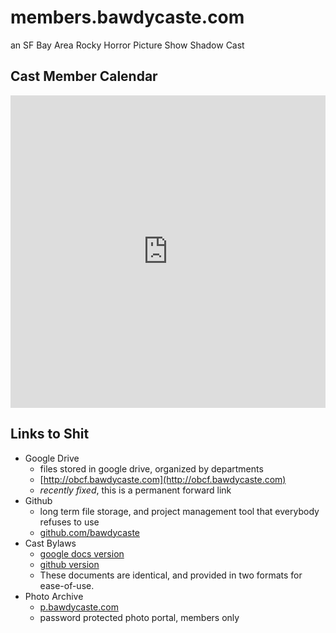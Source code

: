 # members.bawdycaste.com

an SF Bay Area Rocky Horror Picture Show Shadow Cast
     
## Cast Member Calendar

<iframe src="https://calendar.google.com/calendar/embed?src=YmF3ZHljYXN0ZS5jb21fOGZwbHRkbjkzcWltb2ZkN21kcWcwMDI1bzBAZ3JvdXAuY2FsZW5kYXIuZ29vZ2xlLmNvbQ&amp;src=c2VvZTV0MXA2Y2lndHBvOTNwZjRvODVjcjhAZ3JvdXAuY2FsZW5kYXIuZ29vZ2xlLmNvbQ&amp;src=YmF3ZHljYXN0ZS5jb21fM2Nha3M3aGYyY3NqMGttajk0dTUxbjk2ZHNAZ3JvdXAuY2FsZW5kYXIuZ29vZ2xlLmNvbQ&amp;src=YmF3ZHljYXN0ZS5jb21fbTJpNDM5bDBxaWp0dW1zdjk5ZTFiMDh0cDBAZ3JvdXAuY2FsZW5kYXIuZ29vZ2xlLmNvbQ&amp;src=YmF3ZHljYXN0ZS5jb21fa2Q0a283ZjVpZHRiZ2JlNTJvcjEwM2xtaW9AZ3JvdXAuY2FsZW5kYXIuZ29vZ2xlLmNvbQ&amp;src=ZW4udXNhI2hvbGlkYXlAZ3JvdXAudi5jYWxlbmRhci5nb29nbGUuY29t&amp;" style="border: 0" width="100%" height="500" frameborder="0" scrolling="no"></iframe>

## Links to Shit
- Google Drive</dt>
  - files stored in google drive, organized by departments
  - [http://obcf.bawdycaste.com](http://obcf.bawdycaste.com)
  - *recently fixed*, this is a permanent forward link
- Github
  - long term file storage, and project management tool that everybody refuses to use
  - [github.com/bawdycaste](https://github.com/bawdycaste)
- Cast Bylaws
  - [google docs version](https://docs.google.com/document/d/e/2PACX-1vQwQB19zkf2DaQFueaOJWOG9QGhHEVWFXq4yKjn9t7KNDK-ssom4pNH7H8oGr_w68M7iQBVYEuGoAlq/pub)
  - [github version](https://github.com/bawdycaste/bylaws)
  - These documents are identical, and provided in two formats for ease-of-use.
- Photo Archive
  - [p.bawdycaste.com](https://p.bawdycaste.com)
  - password protected photo portal, members only
